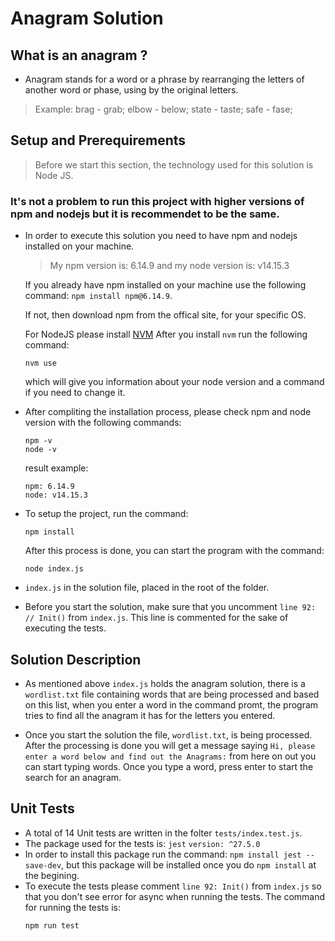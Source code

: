 ﻿# Anagram Solution

## What is an anagram ? 

- Anagram stands for a word or a phrase by rearranging the letters of another word or phase, using by the original letters.
> Example: brag - grab; elbow - below; state - taste; safe - fase;

## Setup and Prerequirements
> Before we start this section, the technology used for this solution is Node JS.

### It's not a problem to run this project with higher versions of npm and nodejs but it is recommendet to be the same.

- In order to execute this solution you need to have npm and nodejs installed on your machine. 
  > My npm version is: 6.14.9 and my node version is: v14.15.3
  
  If you already have npm installed on your machine use the following command: `npm install npm@6.14.9`.
  
  If not, then download npm from the offical site, for your specific OS.
  
  For NodeJS please install [NVM](https://github.com/nvm-sh/nvm#install--update-script)
  After you install `nvm` run the following command:
  ```
  nvm use
  ```
  which will give you information about your node version and a command if you need to change it.
  
- After compliting the installation process, please check npm and node version with the following commands:
  ```
  npm -v 
  node -v
  ```
  result example:
  ```
  npm: 6.14.9
  node: v14.15.3
  ```

- To setup the project, run the command: 
  ```
  npm install
  ```
  After this process is done, you can start the program with the command: 
  ```
  node index.js
  ``` 

- `index.js` in the solution file, placed in the root of the folder.
  
- Before you start the solution, make sure that you uncomment `line 92: // Init()` from `index.js`. This line is commented for the sake of executing the tests. 

## Solution Description

- As mentioned above `index.js` holds the anagram solution, there is a `wordlist.txt` file containing words that are being processed and based on this list, when you enter a word in the command promt, the program tries to find all the anagram it has for the letters you entered. 

- Once you start the solution the file, `wordlist.txt`, is being processed. After the processing is done you will get a message saying `Hi, please enter a word below and find out the Anagrams:` from here on out you can start typing words. Once you type a word, press enter to start the search for an anagram.

## Unit Tests

- A total of 14 Unit tests are written in the folter `tests/index.test.js`.
- The package used for the tests is: `jest` `version: ^27.5.0`
- In order to install this package run the command: `npm install jest --save-dev`, but this package will be installed once you do `npm install` at the begining.
- To execute the tests please comment `line 92: Init()` from `index.js` so that you don't see error for async when running the tests.
  The command for running the tests is: 
  ```
  npm run test
  ```
